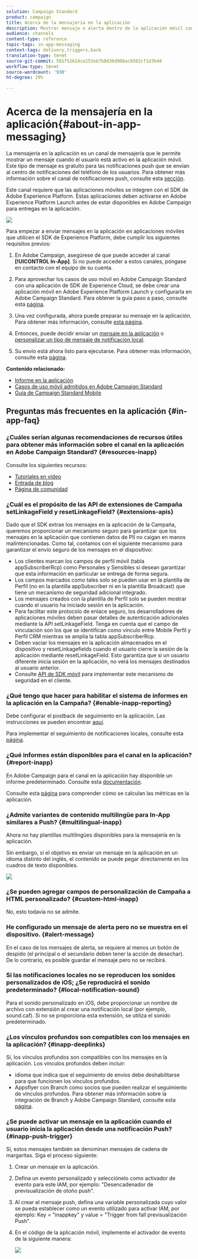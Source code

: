 ```yaml
---
solution: Campaign Standard
product: campaign
title: Acerca de la mensajería en la aplicación
description: Mostrar mensaje o alerta dentro de la aplicación móvil con mensajería en la aplicación.
audience: channels
content-type: reference
topic-tags: in-app-messaging
context-tags: delivery,triggers,back
translation-type: tm+mt
source-git-commit: 501f52624ce253eb7b0d36d908ac8502cf1d3b48
workflow-type: tm+mt
source-wordcount: '930'
ht-degree: 29%

---
```



# Acerca de la mensajería en la aplicación{#about-in-app-messaging}

La mensajería en la aplicación es un canal de mensajería que le permite mostrar un mensaje cuando el usuario está activo en la aplicación móvil. Este tipo de mensaje es gratuito para las notificaciones push que se envían al centro de notificaciones del teléfono de los usuarios. Para obtener más información sobre el canal de notificaciones push, consulte esta [sección](../../channels/using/about-push-notifications.md).

Este canal requiere que las aplicaciones móviles se integren con el SDK de Adobe Experience Platform. Estas aplicaciones deben activarse en Adobe Experience Platform Launch antes de estar disponibles en Adobe Campaign para entregas en la aplicación.

![](assets/launch_campaign.png)

Para empezar a enviar mensajes en la aplicación en aplicaciones móviles que utilicen el SDK de Experience Platform, debe cumplir los siguientes requisitos previos:

1. En Adobe Campaign, asegúrese de que puede acceder al canal **[!UICONTROL In-App]**. Si no puede acceder a estos canales, póngase en contacto con el equipo de su cuenta.

1. Para aprovechar los casos de uso móvil en Adobe Campaign Standard con una aplicación de SDK de Experience Cloud, se debe crear una aplicación móvil en Adobe Experience Platform Launch y configurarla en Adobe Campaign Standard. Para obtener la guía paso a paso, consulte esta [página](https://helpx.adobe.com/es/campaign/kb/configuring-app-sdk.html).

1. Una vez configurada, ahora puede preparar su mensaje en la aplicación. Para obtener más información, consulte [esta página](../../channels/using/preparing-and-sending-an-in-app-message.md#preparing-your-in-app-message).

1. Entonces, puede decidir enviar un [mensaje en la aplicación](../../channels/using/customizing-an-in-app-message.md) o [personalizar un tipo de mensaje de notificación local](../../channels/using/customizing-an-in-app-message.md#customizing-a-local-notification-message-type).

1. Su envío está ahora listo para ejecutarse. Para obtener más información, consulte esta [página](../../channels/using/preparing-and-sending-an-in-app-message.md#sending-your-in-app-message).

**Contenido relacionado:**

* [Informe en la aplicación](../../reporting/using/in-app-report.md)
* [Casos de uso móvil admitidos en Adobe Campaign Standard](https://helpx.adobe.com/es/campaign/kb/configure-launch-rules-acs-use-cases.html)
* [Guía de Campaign Standard Mobile](https://helpx.adobe.com/es/campaign/kb/acs-mobile.html)

## Preguntas más frecuentes en la aplicación {#in-app-faq}

### ¿Cuáles serían algunas recomendaciones de recursos útiles para obtener más información sobre el canal en la aplicación en Adobe Campaign Standard? {#resources-inapp}

Consulte los siguientes recursos:

* [Tutoriales en vídeo](https://docs.adobe.com/content/help/en/campaign-standard-learn/tutorials/communication-channels/mobile/in-app/in-app-message-overview.html)
* [Entrada de blog](https://theblog.adobe.com/get-more-out-of-the-new-in-app-message-channel-from-adobe-campaign/)
* [Página de comunidad](https://experienceleaguecommunities.adobe.com/t5/adobe-campaign-standard/ct-p/adobe-campaign-standard-community)

### ¿Cuál es el propósito de las API de extensiones de Campaña setLinkageField y resetLinkageField? {#extensions-apis}

Dado que el SDK extrae los mensajes en la aplicación de la Campaña, queremos proporcionar un mecanismo seguro para garantizar que los mensajes en la aplicación que contienen datos de PII no caigan en manos malintencionadas. Como tal, contamos con el siguiente mecanismo para garantizar el envío seguro de los mensajes en el dispositivo:

* Los clientes marcan los campos de perfil móvil (tabla appSubscriberRcp) como Personales y Sensibles si desean garantizar que esta información en particular se entrega de forma segura.
* Los campos marcados como tales solo se pueden usar en la plantilla de Perfil (no en la plantilla appSubscriber ni en la plantilla Broadcast) que tiene un mecanismo de seguridad adicional integrado.
* Los mensajes creados con la plantilla de Perfil solo se pueden mostrar cuando el usuario ha iniciado sesión en la aplicación.
* Para facilitar este protocolo de enlace seguro, los desarrolladores de aplicaciones móviles deben pasar detalles de autenticación adicionales mediante la API setLinkageField. Tenga en cuenta que el campo de vinculación son los que se identifican como vínculo entre Mobile Perfil y Perfil CRM mientras se amplía la tabla appSubscriberRcp.
* Deben vaciar los mensajes en la aplicación almacenados en el dispositivo y resetLinkagefields cuando el usuario cierre la sesión de la aplicación mediante resetLinkageField. Esto garantiza que si un usuario diferente inicia sesión en la aplicación, no verá los mensajes destinados al usuario anterior.
* Consulte [API de SDK móvil](https://aep-sdks.gitbook.io/docs/using-mobile-extensions/adobe-campaign-standard/adobe-campaign-standard-api-reference) para implementar este mecanismo de seguridad en el cliente.

### ¿Qué tengo que hacer para habilitar el sistema de informes en la aplicación en la Campaña? {#enable-inapp-reporting}

Debe configurar el postback de seguimiento en la aplicación. Las instrucciones se pueden encontrar [aquí](https://helpx.adobe.com/campaign/kb/config-app-in-launch.html#InApptrackingpostback).

Para implementar el seguimiento de notificaciones locales, consulte esta [página](../../administration/using/local-tracking.md).

### ¿Qué informes están disponibles para el canal en la aplicación? {#report-inapp}

En Adobe Campaign para el canal en la aplicación hay disponible un informe predeterminado. Consulte esta [documentación](../../reporting/using/in-app-report.md).

Consulte esta [página](../../reporting/using/indicator-calculation.md#in-app-delivery) para comprender cómo se calculan las métricas en la aplicación.

### ¿Admite variantes de contenido multilingüe para In-App similares a Push? {#multilingual-inapp}

Ahora no hay plantillas multilingües disponibles para la mensajería en la aplicación.

Sin embargo, si el objetivo es enviar un mensaje en la aplicación en un idioma distinto del inglés, el contenido se puede pegar directamente en los cuadros de texto disponibles.

![](assets/faq_inapp.png)

### ¿Se pueden agregar campos de personalización de Campaña a HTML personalizado? {#custom-html-inapp}

No, esto todavía no se admite.

### He configurado un mensaje de alerta pero no se muestra en el dispositivo. {#alert-message}

En el caso de los mensajes de alerta, se requiere al menos un botón de despido (el principal o el secundario deben tener la acción de desechar). De lo contrario, es posible guardar el mensaje pero no se recibirá.

### Si las notificaciones locales no se reproducen los sonidos personalizados de iOS; ¿Se reproducirá el sonido predeterminado? {#local-notification-sound}

Para el sonido personalizado en iOS, debe proporcionar un nombre de archivo con extensión al crear una notificación local (por ejemplo, sound.caf). Si no se proporciona esta extensión, se utiliza el sonido predeterminado.

### ¿Los vínculos profundos son compatibles con los mensajes en la aplicación? {#inapp-deeplinks}

Sí, los vínculos profundos son compatibles con los mensajes en la aplicación. Los vínculos profundos deben incluir:

* idioma que indica que el seguimiento de envíos debe deshabilitarse para que funcionen los vínculos profundos.
* Appsflyer con Branch como socios que pueden realizar el seguimiento de vínculos profundos. Para obtener más información sobre la integración de Branch y Adobe Campaign Standard, consulte esta [página](https://help.branch.io/using-branch/docs/adobe-campaign-standard-1).

### ¿Se puede activar un mensaje en la aplicación cuando el usuario inicia la aplicación desde una notificación Push? {#inapp-push-trigger}

Sí, estos mensajes también se denominan mensajes de cadena de margaritas. Siga el proceso siguiente:

1. Crear un mensaje en la aplicación.

1. Defina un evento personalizado y selecciónelo como activador de evento para este IAM, por ejemplo: &quot;Desencadenador de previsualización de otoño push&quot;.

1. Al crear el mensaje push, defina una variable personalizada cuyo valor se pueda establecer como un evento utilizado para activar IAM, por ejemplo: Key = &quot;inappkey&quot; y value = &quot;Trigger from fall previsualización Push&quot;.

1. En el código de la aplicación móvil, implemente el activador de evento de la siguiente manera:

   ![](assets/faq_inapp_2.png)

